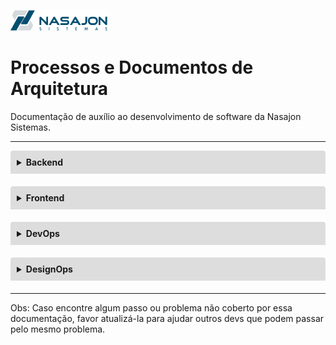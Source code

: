 ![Logo da Nasajon](logoNasajon.png "Logo da Nasajon")
# Processos e Documentos de Arquitetura
Documentação de auxílio ao desenvolvimento de software da Nasajon Sistemas.

---

<details style="margin-bottom:20px;">
<link rel="stylesheet" href="https://cdnjs.cloudflare.com/ajax/libs/font-awesome/5.15.3/css/all.min.css" integrity="sha512-iBBXm8fW90+nuLcSKlbmrPcLa0OT92xO1BIsZ+ywDWZCvqsWgccV3gFoRBv0z+8dLJgyAHIhR35VZc2oM/gI1w==" crossorigin="anonymous" referrerpolicy="no-referrer" />
<summary style="
    background-color: #ddd;
    padding: 10px;
    font-weight: bold;
    border-radius: 4px 4px 0 0;
    cursor:pointer;"
    title="Clique aqui para visualizar conteúdos do Backend">
    Backend</summary>
<div style="
    border: 1px solid #ddd;
    border-radius: 0 0 4px 4px;
    padding: 15px;">
    <ul>
    <li><a href="Backend/arquitetura-de-APIs/README.md" target="_blank">Arquitetura de APIs</a></li>
    <li><a href="Backend/cursos.md" target="_blank">Cursos Recomendados</a></li>
    </ul>
</div>
</details>

<details style="margin-bottom:20px;">
<link rel="stylesheet" href="https://cdnjs.cloudflare.com/ajax/libs/font-awesome/5.15.3/css/all.min.css" integrity="sha512-iBBXm8fW90+nuLcSKlbmrPcLa0OT92xO1BIsZ+ywDWZCvqsWgccV3gFoRBv0z+8dLJgyAHIhR35VZc2oM/gI1w==" crossorigin="anonymous" referrerpolicy="no-referrer" />
<summary style="
    background-color: #ddd;
    padding: 10px;
    font-weight: bold;
    border-radius: 4px 4px 0 0;
    cursor:pointer;"
    title="Clique aqui para visualizar conteúdos do Frontend">
    Frontend</summary>
<div style="
    border: 1px solid #ddd;
    border-radius: 0 0 4px 4px;
    padding: 15px;">
    <ul>
    <li><a href="http://ui.nasajon.com.br.s3-website-us-west-2.amazonaws.com/" target="_blank">Documentação Nasajon UI</a></li>
    <li><a href="Frontend/cursos.md" target="_blank">Cursos Recomendados</a></li>
    </ul>
</div>
</details>

<details style="margin-bottom:20px;">
<link rel="stylesheet" href="https://cdnjs.cloudflare.com/ajax/libs/font-awesome/5.15.3/css/all.min.css" integrity="sha512-iBBXm8fW90+nuLcSKlbmrPcLa0OT92xO1BIsZ+ywDWZCvqsWgccV3gFoRBv0z+8dLJgyAHIhR35VZc2oM/gI1w==" crossorigin="anonymous" referrerpolicy="no-referrer" />
<summary style="
    background-color: #ddd;
    padding: 10px;
    font-weight: bold;
    border-radius: 4px 4px 0 0;
    cursor:pointer;"
    title="Clique aqui para visualizar conteúdos do DevOps">
    DevOps</summary>
<div style="
    border: 1px solid #ddd;
    border-radius: 0 0 4px 4px;
    padding: 15px;">
    <h3>Processos</h3>
    <p>Sincronização</p>
    <ul>
        <li><a href="DevOps/sincronizacao/instalacao-de-sincronizacao.md" target="_blank">Instalação</a></li>
        <li><a href="DevOps/sincronizacao/movimentacao-de-base.md" target="_blank">Movimentação de base</a></li>
        <li><a href="DevOps/sincronizacao/informacao-inconsistente.md" target="_blank">Informação inconsistente</a></li>
        <li><a href="DevOps/sincronizacao/servico-parado.md" target="_blank">Serviço parado</a></li>
        <li><a href="DevOps/sincronizacao/roteamento.md" target="_blank">Roteamento</a></li>
        <li><a href="DevOps/sincronizacao/encaminhamento-de-pacote.md" target="_blank">Encaminhamento de pacote</a></li>
    </ul>
    <p>Gestão de incidêntes</p>
    <ul>
        <li><a href="DevOps/gestao_incidente/monitoramento.md" target="_blank">Monitoramento</a></li>
        <li>Infraestrutura
            <ul>
            <li>Alto consumo de CPU</li>
            <li>Lentidão das aplicações web</li>
            <li>Aplicação web indisponível</li>
            </ul>
        </li>
        <li>Banco de dados
            <ul>
            <li><a href="DevOps/gestao_incidente/bd/consumo-de-cpu.md" target="_blank">Alto consumo de CPU</a></li>
            <li><a href="DevOps/servico_importacao_dados/importacao_de_dados.md" target="_blank">Serviço de Importação de Dados</a></li>
            </ul>
        </li>
        <li>Criação de RCA
            <ul>
            <li>Análise e criação do documento</li>
            </ul>
        </li>
    </ul>
    <p>Ciclo de vida de desenvolvimento dos sistemas</p>
    <ul>
        <li><a href="DevOps/CVDS/projeto_pipeline.md" target="_blank">3.1 Projeto pipeline CI/CD</a></li>
        <li><a href="DevOps/CVDS/processo_desenvolvimento.md" target="_blank">Processo de desenvolvimento</a></li>
        <li><a href="DevOps/CVDS/processo_atualizacao.md" target="_blank">Processo de atualização</a></li>
    </ul>
    <h3>Cookbooks</h3>
    <p>Ansible</p>
    <ul>
        <li><a href="DevOps/Cookbooks/ansible/k8s_app_template.md" target="_blank">Criação de aplicação kubernetes para role k8s_app</a></li>
    </ul>
    <p>AWX (Ansible Tower)</p>
    <ul>
        <li><a href="DevOps/Cookbooks/awx/deploys_sistemas_web.md" target="_blank">Deploy dos sistemas web</a></li>
        <li><a href="DevOps/Cookbooks/awx/criacao_usuario_ses.md" target="_blank">Criação de usuário ses</a></li>
        <li><a href="DevOps/Cookbooks/awx/configuracao_servidor_windows.md" target="_blank">Configuração de servidor windows</a></li>
        <li><a href="DevOps/Cookbooks/awx/atualizacao_clientes_nuvem_awx.md" target="_blank">Atualização de Clientes Nuvem</a></li>
        <li><a href="DevOps/Cookbooks/awx/manutencao_clientes_nuvem_awx.md" target="_blank">Manutenção de base de dados de Clientes Nuvem</a></li>
    </ul>
    <p>Cookbooks</p>
    <ul>
        <li><a href="Cookbooks/como-enviar-email.md" target="_blank">Como enviar emails nos sistemas</a></li>
        <li><a href="Cookbooks/como-criar-documentos-pdf.md" target="_blank">Como criar documentos em PDF nos sistemas</a></li>
        <li><a href="Cookbooks/como-criar-permissoes.md" target="_blank">Como criar permissões para o sistema</a></li>
        <li><a href="Cookbooks/como-criar-xml-apartir-da-entidade.md" target="_blank">Como Criar XML (ou JSON) a partir da entidade</a></li>
        <li><a href="Cookbooks/como-configurar-xdebug-no-vscode.md" target="_blank">Como configurar o Xdebug no Vscode</a></li>
        <li><a href="Cookbooks/como-cachear-resposta.md" target="_blank">Como cachear uma resposta de um método</a></li>
        <li><a href="Cookbooks/como-adicionar-tabelas-para-sincronia.md" target="_blank">Como adicionar tabelas para a sincronia</a></li>
        <li><a href="Cookbooks/como-criar-configuracoes.md" target="_blank">Como criar configuraçes em Web Configurações</a></li>
        <li><a href="Cookbooks/como-aplicar-layout-de-impressao.md" target="_blank">Como aplicar layout de impressao</a></li>
        <li><a href="Cookbooks/notificações/como-utilizar-envio-notificacoes.md" target="_blank">Como enviar notificações nos sistemas Web e Mobile</a></li>
        <li><a href="Cookbooks/como-adicionar-o-health-check-bundle-a-uma-aplicacao.md" target="_blank">Como adicionar o health-check-bundle a uma aplicação</a></li>
        <li><a href="Cookbooks/como-configurar-ambiente-desenvolvimento" target="_blank">Configuração do ambiente de desenvolvimento</a></li>
    </ul>
</div>
</details>

<details style="margin-bottom:20px;">
<link rel="stylesheet" href="https://cdnjs.cloudflare.com/ajax/libs/font-awesome/5.15.3/css/all.min.css" integrity="sha512-iBBXm8fW90+nuLcSKlbmrPcLa0OT92xO1BIsZ+ywDWZCvqsWgccV3gFoRBv0z+8dLJgyAHIhR35VZc2oM/gI1w==" crossorigin="anonymous" referrerpolicy="no-referrer" />
<summary style="
    background-color: #ddd;
    padding: 10px;
    font-weight: bold;
    border-radius: 4px 4px 0 0;
    cursor:pointer;"
    title="Clique aqui para visualizar conteúdos do DesignOps">
    DesignOps</summary>
<div style="
    border: 1px solid #ddd;
    border-radius: 0 0 4px 4px;
    padding: 15px;">
    <p>DesignOps refere-se à orquestração e otimização de pessoas, processos e ofício, a fim de amplificar o valor e o impacto do design em escala.<a href="https://www.nngroup.com/articles/design-operations-101/" target="_blank">[NN/g Nielsen Norman Group, 2019]</a></p>
    <ol>
    <li><a href="06_Areas/">Áreas e suas competências</a></li>
    <li><a href="02_BaseConhecimento-Treinamentos/" target="_blank">Base de Conhecimento e Treinamentos</a></li>
    <li><a href="03_Ferramentas-Recursos/">Ferramentas e Recursos</a></li>
    <li><a href="04_Processos/">Processos</a></li>
    <li><a href="05_Cerimonias/">Cerimônias</a></li>
    <li><a href="01_Artefatos/">Artefatos</a></li>
    </ol>
    <h3>Vídeo explicativo sobre a organização dos conteúdos da equipe DesignOps</h3>
    <p>Nesse vídeo é explicado como nosso conteúdo de design está organizado.</p>
    <p>Caso não visualize o vídeo abaixo, acessar por aqui o <a href="https://drive.google.com/file/d/1vM1Omg5BXmNAhgS5SRJqy9A5GbxUXlk6/view?usp=sharing" target="_blank">Vídeo explicativo</a>.</p>
    <video controls width="100%" height="400" controls>
        <source src="designOps.mp4" type="video/mp4">
        <object>
            <embed src="Template para Documentação.mp4" type="application/x-shockwave-flash" 
            allowfullscreen="false" allowscriptaccess="always">  		
        </object>
        Formato não suportado  
    </video>
</div>
</details>

---

Obs: Caso encontre algum passo ou problema não coberto por essa documentação, favor atualizá-la para ajudar outros devs que podem passar pelo mesmo problema.

